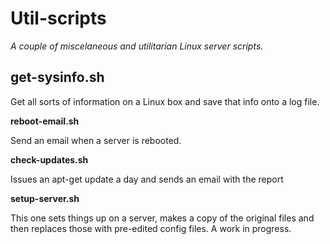 # Util-scripts

_A couple of miscelaneous and utilitarian Linux server scripts._

## get-sysinfo.sh

Get all sorts of information on a Linux box and save that info onto a log file.

**reboot-email.sh**

Send an email when a server is rebooted.

**check-updates.sh**

Issues an apt-get update a day and sends an email with the report

**setup-server.sh**

This one sets things up on a server, makes a copy of the original files and then replaces those with pre-edited config files. A work in progress.


